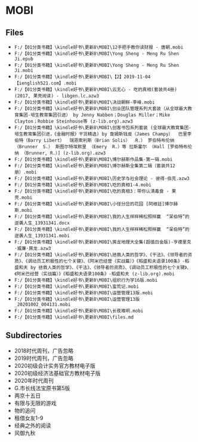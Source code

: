 # MOBI

## Files

- `F:/【01分类书籍】\kindle好书\更新8\MOBI\12手把手教你读财报 - 唐朝.mobi`
- `F:/【01分类书籍】\kindle好书\更新8\MOBI\Yong Sheng - Meng Ru Shen Ji.epub`
- `F:/【01分类书籍】\kindle好书\更新8\MOBI\Yong Sheng - Meng Ru Shen Ji.mobi`
- `F:/【01分类书籍】\kindle好书\更新8\MOBI\【2】2019-11-04【ienglish521.com】.mobi`
- `F:/【01分类书籍】\kindle好书\更新8\MOBI\云无心 - 吃的真相(套装共4册) (2017, 果壳阅读) - libgen.lc.azw3`
- `F:/【01分类书籍】\kindle好书\更新8\MOBI\决战朝鲜-李峰.mobi`
- `F:/【01分类书籍】\kindle好书\更新8\MOBI\创业团队管理系列大套装（从全球最大教育集团-培生教育集团引进） by Jenny Nabben；Douglas Miller；Mike Clayton；Robbie Steinhouse等 (z-lib.org).azw3`
- `F:/【01分类书籍】\kindle好书\更新8\MOBI\创客书包系列套装 (全球最大教育集团-培生教育集团引进，《金融时报》干货精选) by 詹姆斯钱皮（James Champy）  巴里李伯特（Barry Libert）  瑞恩索利斯（Brian Solis）  R.） 罗伯特布伦纳 （Brunner  S.） 斯图尔特埃默里 （Emery  R.）等 拉斯霍尔 （Hall [罗伯特布伦纳 （Brunner, R.）] (z-lib.org).azw3`
- `F:/【01分类书籍】\kindle好书\更新8\MOBI\博尔赫斯作品集-第一辑.mobi`
- `F:/【01分类书籍】\kindle好书\更新8\MOBI\博尔赫斯全集第二辑（套装共12册）.mobi`
- `F:/【01分类书籍】\kindle好书\更新8\MOBI\历史学与社会理论 - 彼得·伯克.azw3`
- `F:/【01分类书籍】\kindle好书\更新8\MOBI\吃的真相1-4.mobi`
- `F:/【01分类书籍】\kindle好书\更新8\MOBI\吃的真相3：带你认清毒食 - 果壳.mobi`
- `F:/【01分类书籍】\kindle好书\更新8\MOBI\小径分岔的花园 [阿根廷]博尔赫斯.mobi`
- `F:/【01分类书籍】\kindle好书\更新8\MOBI\我的人生样样稀松照样赢  “呆伯特”的逆袭人生_13931341.docx`
- `F:/【01分类书籍】\kindle好书\更新8\MOBI\我的人生样样稀松照样赢  “呆伯特”的逆袭人生_13931341.mobi`
- `F:/【01分类书籍】\kindle好书\更新8\MOBI\房龙地理大全集(超值白金版)-亨德里克·威廉·房龙.azw3`
- `F:/【01分类书籍】\kindle好书\更新8\MOBI\拯救人类的哲学》、《干法》、《领导者的资质》、《调动员工积极性的七个关键》、《阿米巴经营（实战篇）》《稻盛和夫语录100条》-稻盛和夫 by 拯救人类的哲学》、《干法》、《领导者的资质》、《调动员工积极性的七个关键》、《阿米巴经营（实战篇）》《稻盛和夫语录100条》-稻盛和夫 (z-lib.org).mobi`
- `F:/【01分类书籍】\kindle好书\更新8\MOBI\组织行为学16版.mobi`
- `F:/【01分类书籍】\kindle好书\更新8\MOBI\蛮荒记.mobi`
- `F:/【01分类书籍】\kindle好书\更新8\MOBI\运营管理13版.mobi`
- `F:/【01分类书籍】\kindle好书\更新8\MOBI\运营管理13版_20201002_004131.mobi`
- `F:/【01分类书籍】\kindle好书\更新8\MOBI\长夜难明.mobi`
- `F:/【01分类书籍】\kindle好书\更新8\MOBI\files.md`

## Subdirectories

- 2018时代周刊，广告忽略
- 2019时代周刊，广告忽略
- 2020初级会计实务官方教材电子版
- 2020初级经济法基础官方教材电子版
- 2020年时代周刊
- G.市长线法宝原书第5版
- 两京十五日
- 有限与无限的游戏
- 物的追问
- 租借女友1-9
- 经典之外的阅读
- 风御九秋
